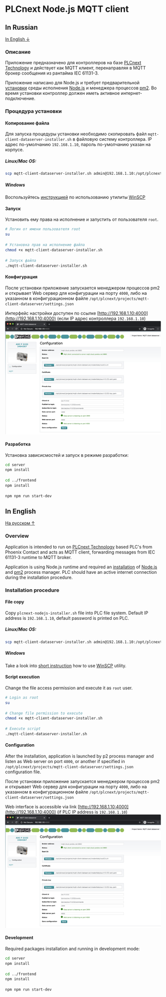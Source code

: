 # PLCnext Node.js MQTT client

## In Russian
[In English ↓](#in-english)

### Описание
Приложение предназначено для контроллеров на базе [PLCnext Technology](https://www.phoenixcontact.com/plcnext/) и 
действует как MQTT клиент, перенаправляя в MQTT брокер сообщения из рантайма IEC 61131-3.

Приложение написано для Node.js и требует предварительной [установки](https://github.com/axhelp/plcnext-nodejs-installer) 
среды исполнения [Node.js](https://nodejs.org/en/) и менеджера процессов [pm2](https://pm2.io). Во время установки 
контроллер должен иметь активное интернет-подключение.

### Процедура установки
#### Копирование файла
Для запуска процедуры установки необходимо скопировать файл `mqtt-client-dataserver-installer.sh` в файловую систему 
контроллера.
IP адрес по-умолчанию `192.168.1.10`, пароль по-умолчанию указан на корпусе.

##### Linux/Mac OS:
```bash
scp mqtt-client-dataserver-installer.sh admin@192.168.1.10:/opt/plcnext
```

##### Windows
Воспользуйтесь [инструкцией](https://www.plcnext-community.net/index.php?option=com_content&view=article&id=58:how-to-use-winscp-2) 
по использованию утилиты [WinSCP](https://winscp.net/eng/download.php)

#### Запуск
Установить ему права на исполнение и запустить от пользователя `root`.

```bash
# Логин от имени пользователя root
su

# Установка прав на исполнение файла
chmod +x mqtt-client-dataserver-installer.sh

# Запуск файла
./mqtt-client-dataserver-installer.sh
```

#### Конфигурация
После установки приложение запускается менеджером процессов pm2 и открывает Web сервер для конфигурации на порту `4000`, 
либо на указанном в конфигурационном файле `/opt/plcnext/projects/mqtt-client-dataserver/settings.json`

Интерфейс настройки доступен по ссылке [http://192.168.1.10:4000](http://192.168.1.10:4000) (если IP адрес контроллера 
`192.168.1.10`)
![Web configuration](images/config_01.png)

#### Разработка 
Установка зависисмостей и запуск в режиме разработки:
```bash
cd server
npm install

cd ../frontend
npm install

npm npm run start-dev
```


## In English
[На русском ↑](#in-russian)

### Overview
Application is intended to run on [PLCnext Technology](https://www.phoenixcontact.com/plcnext/) based PLC's from Phoenix 
Contact and acts as MQTT client, forwarding messages from IEC 61131-3 runtime to MQTT broker. 

Application is using Node.js runtime and required an [installation](https://github.com/axhelp/plcnext-nodejs-installer) 
of [Node.js](https://nodejs.org/en/) and [pm2](https://pm2.io) process manager. PLC should have an active internet 
connection during the installation procedure.


### Installation procedure
#### File copy
Copy `plcnext-nodejs-installer.sh` file into PLC file system.
Default IP address is `192.168.1.10`, default password is printed on PLC.

##### Linux/Mac OS:
```bash
scp mqtt-client-dataserver-installer.sh admin@192.168.1.10:/opt/plcnext
```

##### Windows
Take a look into [short instruction](https://www.plcnext-community.net/index.php?option=com_content&view=article&id=58:how-to-use-winscp-2) how to use [WinSCP](https://winscp.net/eng/download.php) utility.

#### Script execution
Change the file access permission and execute it as `root` user.

```bash
# Login as root
su

# Change file permission to execute
chmod +x mqtt-client-dataserver-installer.sh

# Execute script
./mqtt-client-dataserver-installer.sh
```

#### Configuration
After the installation, application is launched by p2 process manager and listen as Web server on port `4000`, or another 
if specified in `/opt/plcnext/projects/mqtt-client-dataserver/settings.json` configuration file.

После установки приложение запускается менеджером процессов pm2 и открывает Web сервер для конфигурации на порту `4000`, 
либо на указанном в конфигурационном файле `/opt/plcnext/projects/mqtt-client-dataserver/settings.json`

Web interface is accessible via link [http://192.168.1.10:4000](http://192.168.1.10:4000) (if PLC IP address is
`192.168.1.10`)
![Web configuration](images/config_01.png)

#### Development 
Required packages installation and running in development mode:
```bash
cd server
npm install

cd ../frontend
npm install

npm npm run start-dev
```
